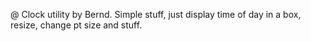 
@ Clock utility 
by Bernd. Simple stuff, just display time of day in a box, resize,
change pt size and stuff.
